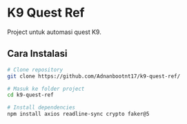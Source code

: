 # K9 Quest Ref

Project untuk automasi quest K9.

## Cara Instalasi

```bash
# Clone repository
git clone https://github.com/Adnanbootnt17/k9-quest-ref/

# Masuk ke folder project
cd k9-quest-ref

# Install dependencies
npm install axios readline-sync crypto faker@5
